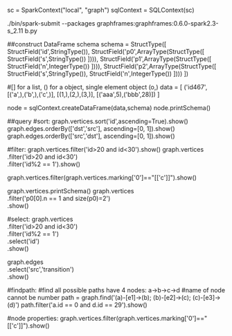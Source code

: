 sc = SparkContext("local", "graph")
sqlContext = SQLContext(sc)

./bin/spark-submit --packages graphframes:graphframes:0.6.0-spark2.3-s_2.11 b.py

##construct DataFrame schema
schema  = StructType([
StructField('id',StringType()),
StructField('p0',ArrayType(StructType([
        StructField('s',StringType())
        ]))),
StructField('p1',ArrayType(StructType([
        StructField('n',IntegerType())
        ]))),
StructField('p2',ArrayType(StructType([
        StructField('s',StringType()),
        StructField('n',IntegerType())
        ])))
])

#[] for a list, () for a object, single element object (o,)
data = [
('id467', [('a',),('b',),('c',)], [(1,),(2,),(3,)], [('aaa',5),('bbb',28)])
]

node = sqlContext.createDataFrame(data,schema)
node.printSchema()


##query
#sort:
graph.vertices.sort('id',ascending=True).show()
graph.edges.orderBy(['dst','src'], ascending=[0, 1]).show()
graph.edges.orderBy(['src','dst'], ascending=[0, 1]).show()

#filter:
graph.vertices.filter('id>20 and id<30').show()
graph.vertices\
.filter('id>20 and id<30')\
.filter('id%2 == 1').show()

graph.vertices.filter(graph.vertices.marking['0']=="[['c']]").show()

graph.vertices.printSchema()
graph.vertices\
.filter('p0[0].n == 1 and size(p0)=2')\
.show()

#select:
graph.vertices\
.filter('id>20 and id<30')\
.filter('id%2 == 1')\
.select('id')\
.show()

graph.edges\
.select('src','transition')\
.show()

#findpath:
#find all possible paths have 4 nodes: a->b->c->d
#name of node cannot be number
path = graph.find('(a)-[e1]->(b); (b)-[e2]->(c); (c)-[e3]->(d)')
path.filter('a.id == 0 and d.id == 29').show()

#node properties:
graph.vertices.filter(graph.vertices.marking['0']=="[['c']]").show()
